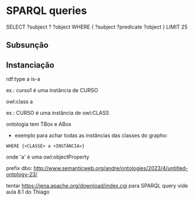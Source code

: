 # SPARQL queries

SELECT ?subject ? ?object
WHERE {
  ?subject ?predicate ?object
}
LIMIT 25

## Subsunção

## Instanciação

rdf:type
a
is-a

ex.: curso1 é uma instância de CURSO

owl:class
a

ex.: CURSO é uma instância de owl:CLASS

ontologia tem TBox e ABox

- exemplo para achar todas as instâncias das classes do grapho:

````SELECT
WHERE {<CLASSE> a <INSTÂNCIA>}
````
onde 'a' é uma owl:objectProperty

prefix dbo: <http://www.semanticweb.org/andre/ontologies/2023/4/untitled-ontology-23/>

tentar https://jena.apache.org/download/index.cgi para SPARQL query vide aula 8.1 do Thiago 